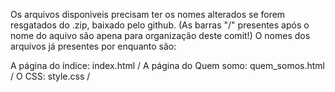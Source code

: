 Os arquivos disponiveis precisam ter os nomes alterados se forem resgatados do .zip, baixado pelo github.
(As barras "/" presentes após o nome do aquivo são apena para organização deste comit!)
O nomes dos arquivos já presentes por enquanto são:

A página do índice: index.html /
A página do Quem somo: quem_somos.html /
O CSS: style.css /

